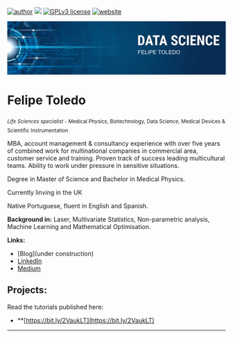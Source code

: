 [![author](https://img.shields.io/badge/author-felipetoledo-red.svg)](https://www.linkedin.com/in/felipetoledo1/) [![](https://img.shields.io/badge/python-3.8+-blue.svg)](https://www.python.org/downloads/release/python-365/) [![GPLv3 license](https://img.shields.io/badge/License-GPLv3-blue.svg)](http://perso.crans.org/besson/LICENSE.html) [![website](https://img.shields.io/badge/website-brightgreen.svg?style=flat)](https://google.com)

<p align="center">
  <img src="banner.png" >
</p>

# Felipe Toledo
<sub>*Life Sciences specialist* - Medical Physics, Biotechnology, Data Science, Medical Devices & Scientific Instrumentation </sub>

MBA, account management & consultancy experience with over five years of combined work for multinational companies in commercial area, customer service and training. Proven track of success leading multicultural teams. Ability to work under pressure in sensitive situations.

Degree in Master of Science and Bachelor in Medical Physics.

Currently linving in the UK

Native Portuguese, fluent in English and Spanish. 

**Background in:** Laser, Multivariate Statistics, Non-parametric analysis, Machine Learning and Mathematical Optimisation.

**Links:**
* [Blog](under construction)
* [LinkedIn](https://www.linkedin.com/in/felipetoledo1/)
* [Medium](https://www.medium.com)


## Projects:
Read the tutorials published here:

* **[https://bit.ly/2VaukLT](https://bit.ly/2VaukLT)

---




